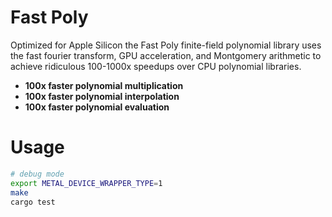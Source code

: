 # Fast Poly

Optimized for Apple Silicon the Fast Poly finite-field polynomial library uses the fast fourier transform, GPU acceleration, and Montgomery arithmetic to achieve ridiculous 100-1000x speedups over CPU polynomial libraries.

- **100x faster polynomial multiplication**
- **100x faster polynomial interpolation**
- **100x faster polynomial evaluation**

# Usage

```bash
# debug mode
export METAL_DEVICE_WRAPPER_TYPE=1
make
cargo test
```
